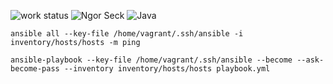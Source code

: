 ![work status](https://img.shields.io/badge/work-on%20progress-red.svg) 
![Ngor Seck](https://img.shields.io/badge/Ngor%20Seck-Java-green) 
![Java](https://img.shields.io/badge/Ngor%20Seck-Ansible%20-yellowgreen)
```
ansible all --key-file /home/vagrant/.ssh/ansible -i inventory/hosts/hosts -m ping

ansible-playbook --key-file /home/vagrant/.ssh/ansible --become --ask-become-pass --inventory inventory/hosts/hosts playbook.yml
```